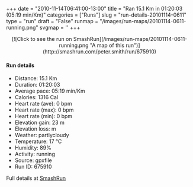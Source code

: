 +++
date = "2010-11-14T06:41:00-13:00"
title = "Ran 15.1 Km in 01:20:03 (05:19 min/Km)"
categories = ["Runs"]
slug = "run-details-20101114-0611"
type = "run"
draft = "False"
runmap = "/images/run-maps/20101114-0611-running.png"
svgmap = '<polyline points="67 70, 69 71, 70 74, 72 76, 76 81, 89 91, 85 100, 79 99, 45 81, 42 76, 36 79, 32 79, 18 68, 19 66, 25 59, 25 53, 26 46, 28 43, 28 42, 27 39, 26 31, 25 24, 25 21, 18 11, 10 0, 25 20, 26 31, 30 44, 53 60, 56 67, 68 73, 69 73, 69 72">'
+++



<!--more-->

<center>
[![Click to see the run on SmashRun](/images/run-maps/20101114-0611-running.png "A map of this run")](http://smashrun.com/peter.smith/run/675910)
</center>

#### Run details

* Distance: 15.1 Km
* Duration: 01:20:03
* Average pace: 05:19 min/Km
* Calories: 1316 Cal
* Heart rate (ave): 0 bpm
* Heart rate (max): 0 bpm
* Heart rate (min): 0 bpm
* Elevation gain: 23 m
* Elevation loss:  m
* Weather: partlycloudy
* Temperature: 17 &deg;C
* Humidity: 89%
* Activity: running
* Source: gpxfile
* Run ID: 675910

Full details at [SmashRun](http://smashrun.com/peter.smith/run/675910)